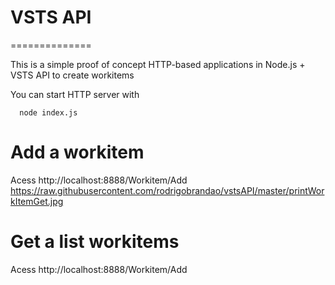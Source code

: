 # VSTS API 
==============

This is a simple proof of concept HTTP-based applications in Node.js + VSTS API to create workitems


You can start HTTP server with

      node index.js


# Add a workitem

Acess http://localhost:8888/Workitem/Add
https://raw.githubusercontent.com/rodrigobrandao/vstsAPI/master/printWorkItemGet.jpg

# Get a list workitems

Acess http://localhost:8888/Workitem/Add


